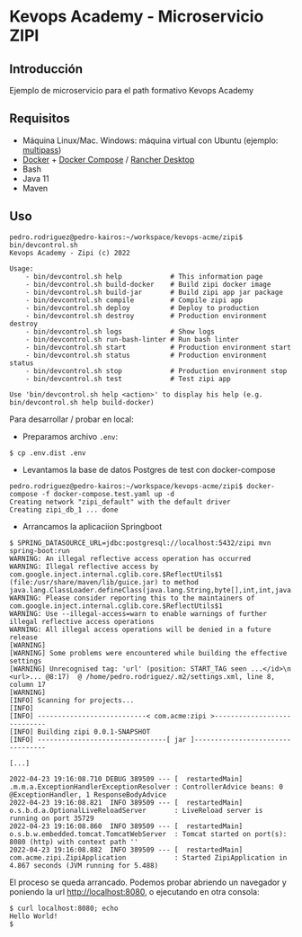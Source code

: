 # Kevops Academy - Microservicio ZIPI

## Introducción

Ejemplo de microservicio para el path formativo Kevops Academy

## Requisitos

- Máquina Linux/Mac. Windows: máquina virtual con Ubuntu (ejemplo: [multipass](https://multipass.run/docs/installing-on-windows))
- [Docker](https://docs.docker.com/engine/install/ubuntu/) + [Docker Compose](https://docs.docker.com/compose/install/) / [Rancher Desktop](https://docs.rancherdesktop.io/getting-started/installation/)
- Bash
- Java 11
- Maven

## Uso

```shell
pedro.rodriguez@pedro-kairos:~/workspace/kevops-acme/zipi$ bin/devcontrol.sh
Kevops Academy - Zipi (c) 2022

Usage:
    - bin/devcontrol.sh help            # This information page
    - bin/devcontrol.sh build-docker    # Build zipi docker image
    - bin/devcontrol.sh build-jar       # Build zipi app jar package
    - bin/devcontrol.sh compile         # Compile zipi app
    - bin/devcontrol.sh deploy          # Deploy to production
    - bin/devcontrol.sh destroy         # Production environment destroy
    - bin/devcontrol.sh logs            # Show logs
    - bin/devcontrol.sh run-bash-linter # Run bash linter
    - bin/devcontrol.sh start           # Production environment start
    - bin/devcontrol.sh status          # Production environment status
    - bin/devcontrol.sh stop            # Production environment stop
    - bin/devcontrol.sh test            # Test zipi app

Use 'bin/devcontrol.sh help <action>' to display his help (e.g. bin/devcontrol.sh help build-docker)
```

Para desarrollar / probar en local:

- Preparamos archivo `.env`:

```shell
$ cp .env.dist .env
```

- Levantamos la base de datos Postgres de test con docker-compose

```shell
pedro.rodriguez@pedro-kairos:~/workspace/kevops-acme/zipi$ docker-compose -f docker-compose.test.yaml up -d
Creating network "zipi_default" with the default driver
Creating zipi_db_1 ... done
```

- Arrancamos la aplicaciíon Springboot

```shell
$ SPRING_DATASOURCE_URL=jdbc:postgresql://localhost:5432/zipi mvn spring-boot:run
WARNING: An illegal reflective access operation has occurred
WARNING: Illegal reflective access by com.google.inject.internal.cglib.core.$ReflectUtils$1 (file:/usr/share/maven/lib/guice.jar) to method java.lang.ClassLoader.defineClass(java.lang.String,byte[],int,int,java.security.ProtectionDomain)
WARNING: Please consider reporting this to the maintainers of com.google.inject.internal.cglib.core.$ReflectUtils$1
WARNING: Use --illegal-access=warn to enable warnings of further illegal reflective access operations
WARNING: All illegal access operations will be denied in a future release
[WARNING] 
[WARNING] Some problems were encountered while building the effective settings
[WARNING] Unrecognised tag: 'url' (position: START_TAG seen ...</id>\n           <url>... @8:17)  @ /home/pedro.rodriguez/.m2/settings.xml, line 8, column 17
[WARNING] 
[INFO] Scanning for projects...
[INFO] 
[INFO] ---------------------------< com.acme:zipi >----------------------------
[INFO] Building zipi 0.0.1-SNAPSHOT
[INFO] --------------------------------[ jar ]---------------------------------

[...]

2022-04-23 19:16:08.710 DEBUG 389509 --- [  restartedMain] .m.m.a.ExceptionHandlerExceptionResolver : ControllerAdvice beans: 0 @ExceptionHandler, 1 ResponseBodyAdvice
2022-04-23 19:16:08.821  INFO 389509 --- [  restartedMain] o.s.b.d.a.OptionalLiveReloadServer       : LiveReload server is running on port 35729
2022-04-23 19:16:08.860  INFO 389509 --- [  restartedMain] o.s.b.w.embedded.tomcat.TomcatWebServer  : Tomcat started on port(s): 8080 (http) with context path ''
2022-04-23 19:16:08.882  INFO 389509 --- [  restartedMain] com.acme.zipi.ZipiApplication            : Started ZipiApplication in 4.867 seconds (JVM running for 5.488)
```

El proceso se queda arrancado. Podemos probar abriendo un navegador y poniendo la url <http://localhost:8080>, o ejecutando en otra consola:

```shell
$ curl localhost:8080; echo
Hello World!
$
```
